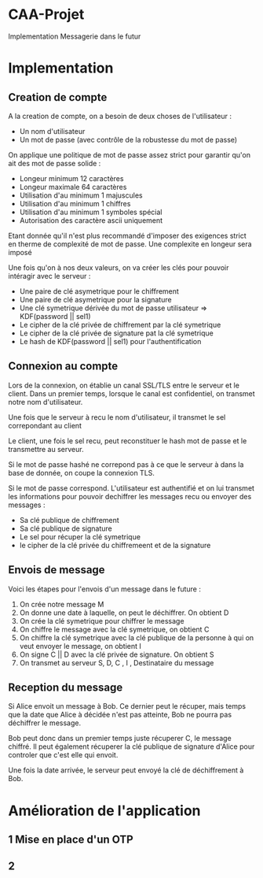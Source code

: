 # CAA-Projet
Implementation Messagerie dans le futur


# Implementation

## Creation de compte

A la creation de compte, on a besoin de deux choses de l'utilisateur :

- Un nom d'utilisateur
- Un mot de passe (avec contrôle de la robustesse du mot de passe)

On applique une politique de mot de passe assez strict pour garantir qu'on ait des mot de passe solide :

- Longeur minimum 12 caractères
- Longeur maximale 64 caractères
- Utilisation d'au minimum 1 majuscules
- Utilisation d'au minimum 1 chiffres
- Utilisation d'au minimum 1 symboles spécial
- Autorisation des caractère ascii uniquement 

Etant donnée qu'il n'est plus recommandé d'imposer des exigences strict en therme de complexité de mot de passe. Une complexite en longeur sera imposé

Une fois qu'on à nos deux valeurs, on va créer les clés pour pouvoir intéragir avec le serveur :
- Une paire de clé asymetrique pour le chiffrement
- Une paire de clé asymetrique pour la signature
- Une clé symetrique dérivée du mot de passe utilisateur => KDF(password || sel1)
- Le cipher de la clé privée de chiffrement par la clé symetrique
- Le cipher de la clé privée de signature pat la clé symetrique
- Le hash de KDF(password || sel1) pour l'authentification

## Connexion au compte

Lors de la connexion, on établie un canal SSL/TLS entre le serveur et le client. Dans un premier temps, lorsque le canal est confidentiel, on transmet notre nom d'utilisateur.

Une fois que le serveur à recu le nom d'utilisateur, il transmet le sel correpondant au client

Le client, une fois le sel recu, peut reconstituer le hash mot de passe et le transmettre au serveur.

Si le mot de passe hashé ne correpond pas à ce que le serveur à dans la base de donnée, on coupe la connexion TLS.

Si le mot de passe correspond. L'utilisateur est authentifié et on lui transmet les informations pour pouvoir dechiffrer les messages recu ou envoyer des messages :

- Sa clé publique de chiffrement
- Sa clé publique de signature
- Le sel pour récuper la clé symetrique
- le cipher de la clé privée du chiffremeent et de la signature

## Envois de message 

Voici les étapes pour l'envois d'un message dans le future :

1. On crée notre message M
2. On donne une date à laquelle, on peut le déchiffrer. On obtient D
3. On crée la clé symetrique pour chiffrer le message
4. On chiffre le message avec la clé symetrique, on obtient C
5. On chiffre la clé symetrique avec la clé publique de la personne à qui on veut envoyer le message, on obtient I
6. On signe C || D avec la clé privée de signature. On obtient S
7. On transmet au serveur S, D, C , I , Destinataire du message

## Reception du message 

Si Alice envoit un message à Bob. Ce dernier peut le récuper, mais temps que la date que Alice à décidée n'est pas atteinte, Bob ne pourra pas déchiffrer le message.

Bob peut donc dans un premier temps juste récuperer C, le message chiffré.
Il peut également récuperer la clé publique de signature d'Alice pour controler que c'est elle qui envoit.

Une fois la date arrivée, le serveur peut envoyé la clé de déchiffrement à Bob.

# Amélioration de l'application 

## 1 Mise en place d'un OTP

## 2 
